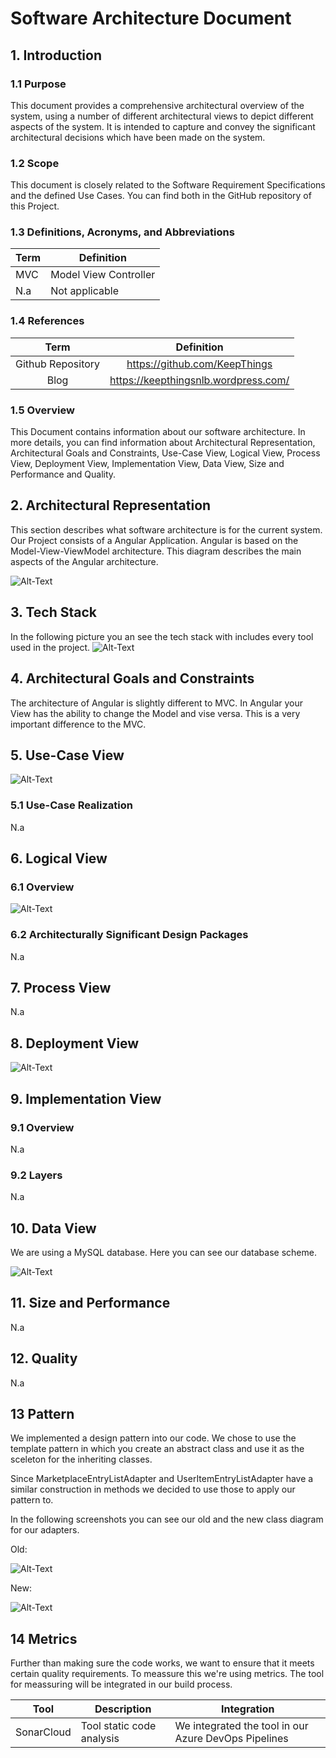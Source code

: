 # Software Architecture Document


## 1. Introduction

### 1.1	Purpose
This document provides a comprehensive architectural overview of the system, using a number of different architectural views to depict different aspects of the system. It is intended to capture and convey the significant architectural decisions which have been made on the system.

### 1.2	Scope
This document is closely related to the Software Requirement Specifications and the defined Use Cases. You can find both in the GitHub repository of this Project. 
 
### 1.3	Definitions, Acronyms, and Abbreviations
|Term |Definition |
|-|-|
|MVC| Model View Controller|
|N.a| Not applicable|

### 1.4	References
|Term|Definition|	
|:-:|:-:|
|Github Repository| https://github.com/KeepThings|
|Blog| https://keepthingsnlb.wordpress.com/|

### 1.5	Overview
This Document contains information about our software architecture. In more details, you can find information about Architectural Representation, Architectural Goals and Constraints, Use-Case View,
Logical View, Process View, Deployment View, Implementation View, Data View, Size and Performance and Quality.


## 2. Architectural Representation
This section describes what software architecture is for the current system. Our Project consists of a Angular Application. Angular is based on the Model-View-ViewModel architecture.
This diagram describes the main aspects of the Angular architecture.

![Alt-Text](m-v-vm_angular.png)

## 3. Tech Stack

In the following picture you an see the tech stack with includes every tool used in the project.
![Alt-Text](TechStack.svg)

## 4. Architectural Goals and Constraints
The architecture of Angular is slightly different to MVC. In Angular your View has the ability to change the Model and vise versa. This is a very important difference to the MVC.


## 5. Use-Case View
![Alt-Text](../UCD-KeepThings.svg)

### 5.1 Use-Case Realization
N.a


## 6. Logical View

### 6.1 Overview
![Alt-Text](ClassDiagramAngular.png)

### 6.2	Architecturally Significant Design Packages
N.a


## 7. Process View 
N.a


## 8. Deployment View 
![Alt-Text](DeploymentView.svg)


## 9. Implementation View 

### 9.1 Overview
N.a

### 9.2 Layers
N.a


## 10. Data View
We are using a MySQL database. Here you can see our database scheme.

![Alt-Text](DBSchema.png)


## 11. Size and Performance
N.a


## 12. Quality
N.a

## 13 Pattern
We implemented a design pattern into our code. We chose to use the template pattern in which you create an abstract class and use it as the sceleton for the inheriting classes.

Since MarketplaceEntryListAdapter and UserItemEntryListAdapter have a similar construction in methods we decided to use those to apply our pattern to.

In the following screenshots you can see our old and the new class diagram for our adapters.

Old:

![Alt-Text](DesignPatternItemListAdapterold.png)

New:

![Alt-Text](DesignPatternItemListAdapternew.png)


## 14 Metrics
Further than making sure the code works, we want to ensure that it meets certain quality requirements. To meassure this we're using metrics. The tool for meassuring will be integrated in our build process.

|Tool	|Description	|Integration|
|-|-|-|
|SonarCloud	|Tool static code analysis	|We integrated the tool in our Azure DevOps Pipelines|

